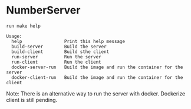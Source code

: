 
# NumberServer

```
run make help

Usage:
  help                Print this help message
  build-server        Build the server
  build-client        Build sthe client
  run-server          Run the server
  run-client          Run the client
  docker-server-run   Build the image and run the container for the server
  docker-client-run   Build the image and run the container for the client
```
Note: There is an alternative way to run the server with docker. 
      Dockerize client is still pending.
